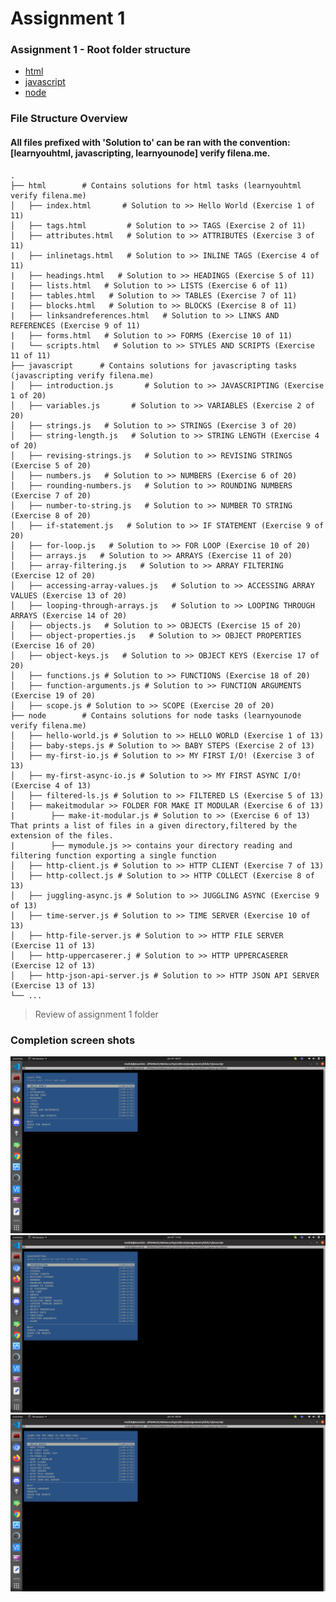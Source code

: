 Assignment 1
==========================          
### Assignment 1 - Root folder structure
  * [html](html)
  * [javascript](javascript)
  * [node](node)

### File Structure Overview
#### All files prefixed with 'Solution to' can be ran with the convention: [learnyouhtml, javascripting, learnyounode] verify filena.me.
    .
    ├── html        # Contains solutions for html tasks (learnyouhtml verify filena.me)
    │   ├── index.html       # Solution to >> Hello World (Exercise 1 of 11)
    │   ├── tags.html         # Solution to >> TAGS (Exercise 2 of 11)
    │   ├── attributes.html   # Solution to >> ATTRIBUTES (Exercise 3 of 11)
    |   ├── inlinetags.html   # Solution to >> INLINE TAGS (Exercise 4 of 11)
    |   ├── headings.html   # Solution to >> HEADINGS (Exercise 5 of 11)
    |   ├── lists.html   # Solution to >> LISTS (Exercise 6 of 11)
    |   ├── tables.html   # Solution to >> TABLES (Exercise 7 of 11)
    |   ├── blocks.html   # Solution to >> BLOCKS (Exercise 8 of 11)
    |   ├── linksandreferences.html   # Solution to >> LINKS AND REFERENCES (Exercise 9 of 11)
    |   ├── forms.html   # Solution to >> FORMS (Exercise 10 of 11)
    |   └── scripts.html   # Solution to >> STYLES AND SCRIPTS (Exercise 11 of 11)
    ├── javascript      # Contains solutions for javascripting tasks (javascripting verify filena.me)
    │   ├── introduction.js       # Solution to >> JAVASCRIPTING (Exercise 1 of 20)
    │   ├── variables.js       # Solution to >> VARIABLES (Exercise 2 of 20)
    │   ├── strings.js   # Solution to >> STRINGS (Exercise 3 of 20)
    │   ├── string-length.js   # Solution to >> STRING LENGTH (Exercise 4 of 20)
    │   ├── revising-strings.js   # Solution to >> REVISING STRINGS (Exercise 5 of 20)
    │   ├── numbers.js   # Solution to >> NUMBERS (Exercise 6 of 20)
    │   ├── rounding-numbers.js   # Solution to >> ROUNDING NUMBERS (Exercise 7 of 20)
    │   ├── number-to-string.js   # Solution to >> NUMBER TO STRING (Exercise 8 of 20) 
    │   ├── if-statement.js   # Solution to >> IF STATEMENT (Exercise 9 of 20)
    │   ├── for-loop.js   # Solution to >> FOR LOOP (Exercise 10 of 20)
    │   ├── arrays.js   # Solution to >> ARRAYS (Exercise 11 of 20)
    │   ├── array-filtering.js   # Solution to >> ARRAY FILTERING (Exercise 12 of 20)
    │   ├── accessing-array-values.js   # Solution to >> ACCESSING ARRAY VALUES (Exercise 13 of 20) 
    │   ├── looping-through-arrays.js   # Solution to >> LOOPING THROUGH ARRAYS (Exercise 14 of 20)  
    │   ├── objects.js   # Solution to >> OBJECTS (Exercise 15 of 20)
    │   ├── object-properties.js   # Solution to >> OBJECT PROPERTIES (Exercise 16 of 20)
    │   ├── object-keys.js   # Solution to >> OBJECT KEYS (Exercise 17 of 20)
    │   ├── functions.js # Solution to >> FUNCTIONS (Exercise 18 of 20)
    │   ├── function-arguments.js # Solution to >> FUNCTION ARGUMENTS (Exercise 19 of 20) 
    │   ├── scope.js # Solution to >> SCOPE (Exercise 20 of 20) 
    ├── node        # Contains solutions for node tasks (learnyounode verify filena.me)
    │   ├── hello-world.js # Solution to >> HELLO WORLD (Exercise 1 of 13)
    │   ├── baby-steps.js # Solution to >> BABY STEPS (Exercise 2 of 13)
    │   ├── my-first-io.js # Solution to >> MY FIRST I/O! (Exercise 3 of 13)
    │   ├── my-first-async-io.js # Solution to >> MY FIRST ASYNC I/O! (Exercise 4 of 13) 
    │   ├── filtered-ls.js # Solution to >> FILTERED LS (Exercise 5 of 13)
    │   ├── makeitmodular >> FOLDER FOR MAKE IT MODULAR (Exercise 6 of 13)
    |        ├── make-it-modular.js # Solution to >> (Exercise 6 of 13) That prints a list of files in a given directory,filtered by the extension of the files. 
    |        ├── mymodule.js >> contains your directory reading and filtering function exporting a single function
    │   ├── http-client.js # Solution to >> HTTP CLIENT (Exercise 7 of 13)
    │   ├── http-collect.js # Solution to >> HTTP COLLECT (Exercise 8 of 13)
    │   ├── juggling-async.js # Solution to >> JUGGLING ASYNC (Exercise 9 of 13) 
    │   ├── time-server.js # Solution to >> TIME SERVER (Exercise 10 of 13) 
    │   ├── http-file-server.js # Solution to >> HTTP FILE SERVER (Exercise 11 of 13) 
    │   ├── http-uppercaserer.j # Solution to >> HTTP UPPERCASERER (Exercise 12 of 13)
    │   ├── http-json-api-server.js # Solution to >> HTTP JSON API SERVER (Exercise 13 of 13)
    └── ...

> Review of assignment 1 folder

### Completion screen shots

<img src="html/learnyouhtml.png" width="700">
<img src="javascript/javascripting.png" width="700">
<img src="node/learnyounode.png" width="700">